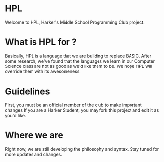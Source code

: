 # HPL

Welcome to HPL, Harker's Middle School Programming Club project.

# What is HPL for ?
Basically, HPL is a language that we are building to replace BASIC. After some research, we've found that the languages we learn in our Computer Science class are not as good as we'd like them to be. We hope HPL will override them with its awesomeness

# Guidelines
First, you must be an official member of the club to make important changes
If you are a Harker Student, you may fork this project and edit it as you'd like.

# Where we are
Right now, we are still developing the philosophy and syntax. Stay tuned for more updates and changes.